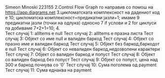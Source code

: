 Simeon Minoski 223155
2.Control Flow Graph го направив со помош на https://app.diagrams.net
3.цикломатската комплексност на дадениот код е 10;
цикломатска комплексност=предикатни јазли+1;
имаме 9 предикатни јазли (точки на одлука) односно 7 if услови и 2 for циклуси па добиваме 7+2+1=10;
4.  
Тест случај 1: allItems е null
Тест случај 2: allItems е празна листа
Тест случај 3: Објект со име null и валиден баркод
Тест случај 4: Објект со празно име и валиден баркод
Тест случај 5: Објект без баркод,баркодот е null
Тест случај 6: Објект со невалиден баркод,недозволени карактери
Тест случај 7: Објект со валиден баркод и попуст
Тест случај 8: Објект со валиден баркод без попуст
Тест случај 9: Објект со попуст, цена над 300 и баркод почнува со '0'
Тест случај 10: Сума поголема од payment
Тест случај 11: Сума еднаква на payment
